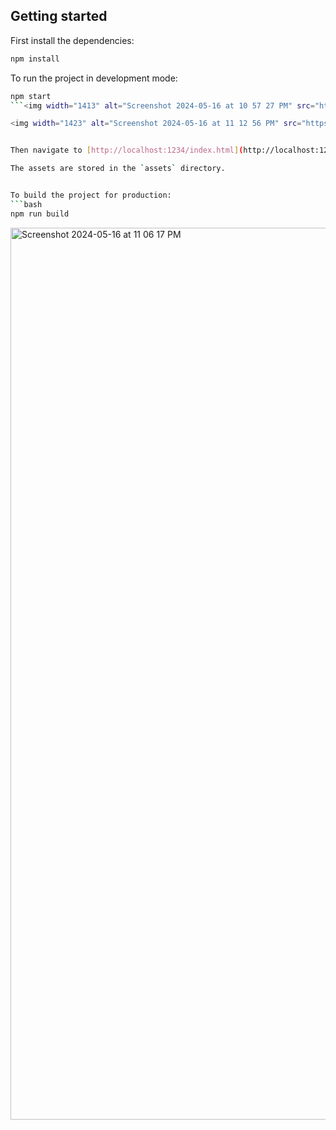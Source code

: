 ## Getting started
First install the dependencies:
```bash
npm install
```

To run the project in development mode:
```bash
npm start
```<img width="1413" alt="Screenshot 2024-05-16 at 10 57 27 PM" src="https://github.com/karthikmudunuri/VRMALL/assets/102793643/6001da1a-4b7c-4c80-bce4-cf6343b06139">

<img width="1423" alt="Screenshot 2024-05-16 at 11 12 56 PM" src="https://github.com/karthikmudunuri/VRMALL/assets/102793643/138ea588-e633-4b4f-b8d8-08ec5957bd29">


Then navigate to [http://localhost:1234/index.html](http://localhost:1234/index.html) in a web browser to see the default scene in a viewer.

The assets are stored in the `assets` directory.


To build the project for production:
```bash
npm run build
```
<img width="1427" alt="Screenshot 2024-05-16 at 11 06 17 PM" src="https://github.com/karthikmudunuri/VRMALL/assets/102793643/786a0383-ea62-4147-b51d-c44a808b2997">

